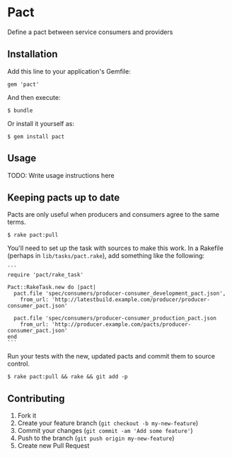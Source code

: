 # Pact

Define a pact between service consumers and providers

## Installation

Add this line to your application's Gemfile:

    gem 'pact'

And then execute:

    $ bundle

Or install it yourself as:

    $ gem install pact

## Usage

TODO: Write usage instructions here


## Keeping pacts up to date

Pacts are only useful when producers and consumers agree to the same terms.

    $ rake pact:pull


You'll need to set up the task with sources to make this work. In a Rakefile
(perhaps in `lib/tasks/pact.rake`), add something like the following:

    ```
    require 'pact/rake_task'

    Pact::RakeTask.new do |pact|
      pact.file 'spec/consumers/producer-consumer_development_pact.json',
        from_url: 'http://latestbuild.example.com/producer/producer-consumer_pact.json'

      pact.file 'spec/consumers/producer-consumer_production_pact.json
        from_url: 'http://producer.example.com/pacts/producer-consumer_pact.json'
    end
    ```

Run your tests with the new, updated pacts and commit them to source control.

    $ rake pact:pull && rake && git add -p

## Contributing

1. Fork it
2. Create your feature branch (`git checkout -b my-new-feature`)
3. Commit your changes (`git commit -am 'Add some feature'`)
4. Push to the branch (`git push origin my-new-feature`)
5. Create new Pull Request
